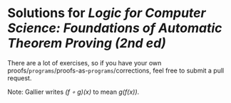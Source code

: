 # Solutions for _Logic for Computer Science: Foundations of Automatic Theorem Proving (2nd ed)_

There are a lot of exercises, so if you have your own proofs/`programs`/proofs-as-`programs`/corrections, feel free to submit a pull request.

Note: Gallier writes _(f ∘ g)(x)_ to mean _g(f(x))_.